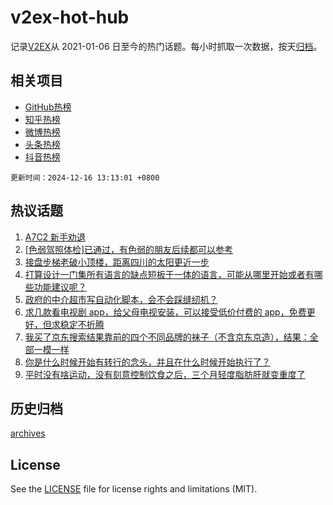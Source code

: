 # v2ex-hot-hub

 记录[V2EX](https://www.v2ex.com/)从 2021-01-06 日至今的热门话题。每小时抓取一次数据，按天[归档](archives)。
 
 ## 相关项目

- [GitHub热榜](https://github.com/lonnyzhang423/github-hot-hub)
- [知乎热榜](https://github.com/lonnyzhang423/zhihu-hot-hub)
- [微博热榜](https://github.com/lonnyzhang423/weibo-hot-hub)
- [头条热榜](https://github.com/lonnyzhang423/toutiao-hot-hub)
- [抖音热榜](https://github.com/lonnyzhang423/douyin-hot-hub)


 `更新时间：2024-12-16 13:13:01 +0800`

## 热议话题

1. [A7C2 新手劝退](https://www.v2ex.com/t/1097730)
1. [[色弱驾照体检]已通过，有色弱的朋友后续都可以参考](https://www.v2ex.com/t/1097760)
1. [接盘步梯老破小顶楼，距离四川的太阳更近一步](https://www.v2ex.com/t/1097674)
1. [打算设计一门集所有语言的缺点短板于一体的语言，可能从哪里开始或者有哪些功能建议呢？](https://www.v2ex.com/t/1097722)
1. [政府的中介超市写自动化脚本，会不会踩缝纫机？](https://www.v2ex.com/t/1097773)
1. [求几款看电视剧 app，给父母电视安装，可以接受低价付费的 app，免费更好，但求稳定不折腾](https://www.v2ex.com/t/1097788)
1. [我买了京东搜索结果靠前的四个不同品牌的袜子（不含京东京造），结果：全部一模一样](https://www.v2ex.com/t/1097739)
1. [你是什么时候开始有转行的念头，并且在什么时候开始执行了？](https://www.v2ex.com/t/1097759)
1. [平时没有啥运动，没有刻意控制饮食之后，三个月轻度脂肪肝就变重度了](https://www.v2ex.com/t/1097768)

## 历史归档

[archives](archives)

## License

See the [LICENSE](LICENSE) file for license rights and limitations (MIT).
